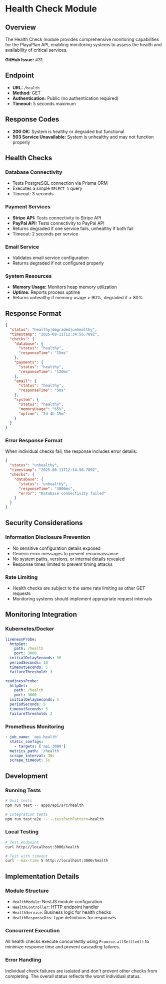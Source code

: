 # Health Check Module

## Overview

The Health Check module provides comprehensive monitoring capabilities for the PlayaPlan API, enabling monitoring systems to assess the health and availability of critical services.

**GitHub Issue:** #31

## Endpoint

- **URL:** `/health`
- **Method:** GET
- **Authentication:** Public (no authentication required)
- **Timeout:** 5 seconds maximum

## Response Codes

- **200 OK:** System is healthy or degraded but functional
- **503 Service Unavailable:** System is unhealthy and may not function properly

## Health Checks

### Database Connectivity
- Tests PostgreSQL connection via Prisma ORM
- Executes a simple `SELECT 1` query
- Timeout: 3 seconds

### Payment Services
- **Stripe API:** Tests connectivity to Stripe API
- **PayPal API:** Tests connectivity to PayPal API
- Returns degraded if one service fails, unhealthy if both fail
- Timeout: 2 seconds per service

### Email Service
- Validates email service configuration
- Returns degraded if not configured properly

### System Resources
- **Memory Usage:** Monitors heap memory utilization
- **Uptime:** Reports process uptime
- Returns unhealthy if memory usage > 90%, degraded if > 80%

## Response Format

```json
{
  "status": "healthy|degraded|unhealthy",
  "timestamp": "2025-08-11T12:34:56.789Z",
  "checks": {
    "database": {
      "status": "healthy",
      "responseTime": "15ms"
    },
    "payments": {
      "status": "healthy", 
      "responseTime": "120ms"
    },
    "email": {
      "status": "healthy",
      "responseTime": "5ms"
    },
    "system": {
      "status": "healthy",
      "memoryUsage": "65%",
      "uptime": "2d 4h 15m"
    }
  }
}
```

### Error Response Format

When individual checks fail, the response includes error details:

```json
{
  "status": "unhealthy",
  "timestamp": "2025-08-11T12:34:56.789Z", 
  "checks": {
    "database": {
      "status": "unhealthy",
      "responseTime": "3000ms",
      "error": "Database connectivity failed"
    }
  }
}
```

## Security Considerations

### Information Disclosure Prevention
- No sensitive configuration details exposed
- Generic error messages to prevent reconnaissance
- No system paths, versions, or internal details revealed
- Response times limited to prevent timing attacks

### Rate Limiting
- Health checks are subject to the same rate limiting as other GET requests
- Monitoring systems should implement appropriate request intervals

## Monitoring Integration

### Kubernetes/Docker
```yaml
livenessProbe:
  httpGet:
    path: /health
    port: 3000
  initialDelaySeconds: 30
  periodSeconds: 10
  timeoutSeconds: 5
  failureThreshold: 3

readinessProbe:
  httpGet:
    path: /health
    port: 3000
  initialDelaySeconds: 5
  periodSeconds: 5
  timeoutSeconds: 5
  failureThreshold: 2
```

### Prometheus Monitoring
```yaml
- job_name: 'api-health'
  static_configs:
    - targets: ['api:3000']
  metrics_path: '/health'
  scrape_interval: 30s
  scrape_timeout: 5s
```

## Development

### Running Tests
```bash
# Unit tests
npm run test -- apps/api/src/health

# Integration tests  
npm run test:e2e -- --testPathPattern=health
```

### Local Testing
```bash
# Test endpoint
curl http://localhost:3000/health

# Test with timeout
curl --max-time 5 http://localhost:3000/health
```

## Implementation Details

### Module Structure
- `HealthModule`: NestJS module configuration
- `HealthController`: HTTP endpoint handler
- `HealthService`: Business logic for health checks
- `HealthResponseDto`: Type definitions for responses

### Concurrent Execution
All health checks execute concurrently using `Promise.allSettled()` to minimize response time and prevent cascading failures.

### Error Handling
Individual check failures are isolated and don't prevent other checks from completing. The overall status reflects the worst individual status.